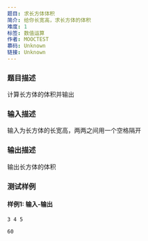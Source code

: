 ```yaml
---
题目: 求长方体体积
简介: 给你长宽高，求长方体的体积
难度: 1
标签: 数值运算
作者: MOOCTEST
慕码: Unknown
链接: Unknown
---
```


### 题目描述

计算长方体的体积并输出

### 输入描述

输入为长方体的长宽高，两两之间用一个空格隔开

### 输出描述

输出长方体的体积

### 测试样例

#### 样例1: 输入-输出

```
3 4 5
```

```
60
```

